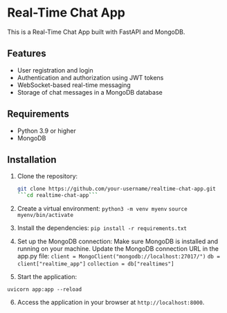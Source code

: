 # Real-Time Chat App

This is a Real-Time Chat App built with FastAPI and MongoDB.

## Features

- User registration and login
- Authentication and authorization using JWT tokens
- WebSocket-based real-time messaging
- Storage of chat messages in a MongoDB database

## Requirements

- Python 3.9 or higher
- MongoDB

## Installation

1. Clone the repository:

   ```bash
   git clone https://github.com/your-username/realtime-chat-app.git
   ```cd realtime-chat-app```

2. Create a virtual environment:
   ```python3 -m venv myenv```
   ```source myenv/bin/activate```

3. Install the dependencies:
   ```pip install -r requirements.txt```
   
4. Set up the MongoDB connection:  Make sure MongoDB is installed and running on your machine. Update the MongoDB connection URL in the app.py file:
  ```client = MongoClient("mongodb://localhost:27017/")```
  ```db = client["realtime_app"]```
  ```collection = db["realtimes"]```
  
5. Start the application:

  ```uvicorn app:app --reload```
  
6. Access the application in your browser at ```http://localhost:8000```.

  
